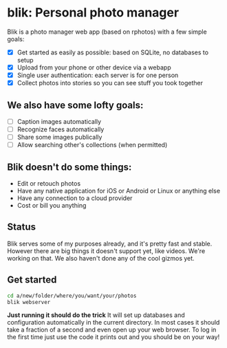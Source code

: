 # blik: Personal photo manager
Blik is a photo manager web app (based on rphotos) with a few simple goals:
* [x] Get started as easily as possible: based on SQLite, no databases to setup
* [x] Upload from your phone or other device via a webapp
* [x] Single user authentication: each server is for one person
* [x] Collect photos into stories so you can see stuff you took together

## We also have some lofty goals:
* [ ] Caption images automatically
* [ ] Recognize faces automatically
* [ ] Share some images publically
* [ ] Allow searching other's collections (when permitted)

## Blik doesn't do some things:
* Edit or retouch photos
* Have any native application for iOS or Android or Linux or anything else
* Have any connection to a cloud provider
* Cost or bill you anything

## Status
Blik serves some of my purposes already, and it's pretty fast and stable.
However there are big things it doesn't support yet, like videos. We're working on that.
We also haven't done any of the cool gizmos yet.

## Get started

```sh
cd a/new/folder/where/you/want/your/photos
blik webserver
```

**Just running it should do the trick**
It will set up databases and configuration automatically in the current directory.
In most cases it should take a fraction of a second and even open up your web browser.
To log in the first time just use the code it prints out and you should be on your way!